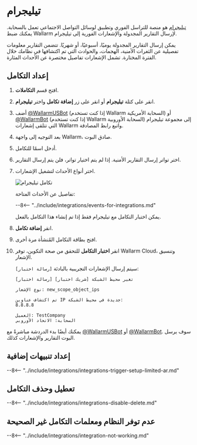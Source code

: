 # تيليجرام

[تيليجرام](https://telegram.org/) هو منصة للتراسل الفوري وتطبيق لوسائل التواصل الاجتماعي تعمل بالسحابة. يمكنك ضبط Wallarm لإرسال التقارير المجدولة والإشعارات الفورية إلى تيليجرام.

يمكن إرسال التقارير المجدولة يوميًا، أسبوعيًا، أو شهريًا. تتضمن التقارير معلومات تفصيلية عن الثغرات الأمنية، الهجمات، والحوادث التي تم اكتشافها في نظامك خلال الفترة المختارة. تشمل الإشعارات تفاصيل مختصرة عن الأحداث المثارة.

## إعداد التكامل

1. افتح قسم **التكاملات**.
1. انقر على كتلة **تيليجرام** أو انقر على زر **إضافة تكامل** واختر **تيليجرام**.
1. أضف [@WallarmUSBot](https://t.me/WallarmUSBot) (إذا كنت تستخدم Wallarm السحابة الأمريكية) أو [@WallarmBot](https://t.me/WallarmBot) (إذا كنت تستخدم Wallarm السحابة الأوروبية) إلى مجموعة تيليجرام التي تتلقى إشعارات Wallarm واتبع رابط المصادقة.
1. بعد التوجيه إلى واجهة Wallarm، صادق البوت.
1. أدخل اسمًا للتكامل.
1. اختر تواتر إرسال التقارير الأمنية. إذا لم يتم اختيار تواتر، فلن يتم إرسال التقارير.
1. اختر أنواع الأحداث لتشغيل الإشعارات.

    ![تكامل تيليجرام](../../../images/user-guides/settings/integrations/add-telegram-integration.png)

    تفاصيل عن الأحداث المتاحة:

    --8<-- "../include/integrations/events-for-integrations.md"

    يمكن اختبار التكامل مع تيليجرام فقط إذا تم إنشاء هذا التكامل بالفعل.

1. انقر **إضافة تكامل**.
1. افتح بطاقة التكامل المُنشأة مرة أخرى.
1. انقر **اختبار التكامل** للتحقق من صحة التكوين، توفر Wallarm Cloud، وتنسيق الإشعار.

    سيتم إرسال الإشعارات التجريبية بالبادئة `[رسالة اختبار]`:

    ```
    [رسالة اختبار] [شريك اختبار] تغير محيط الشبكة

    نوع الإشعار: new_scope_object_ips

    تم اكتشاف عناوين IP جديدة في محيط الشبكة:
    8.8.8.8

    العميل: TestCompany
    السحابة: الاتحاد الأوروبي
    ```

يمكنك أيضًا بدء الدردشة مباشرةً مع [@WallarmUSBot](https://t.me/WallarmUSBot) أو [@WallarmBot](https://t.me/WallarmBot). سوف يرسل البوت التقارير والإشعارات كذلك.

## إعداد تنبيهات إضافية

--8<-- "../include/integrations/integrations-trigger-setup-limited-ar.md"

## تعطيل وحذف التكامل

--8<-- "../include/integrations/integrations-disable-delete.md"

## عدم توفر النظام ومعلمات التكامل غير الصحيحة

--8<-- "../include/integrations/integration-not-working.md"